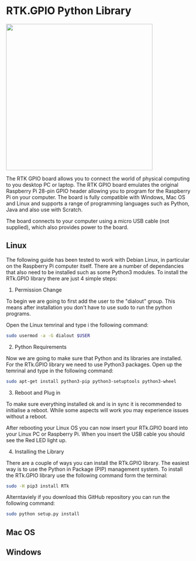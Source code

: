 # RTK.GPIO Python Library

<img src="https://drive.google.com/uc?id=1WCpukpmTQwl-og_CEDyViTiW0BDwfyT4" width="400" height="400">

The RTK GPIO board allows you to connect the world of physical computing to you desktop PC or laptop. The RTK GPIO board emulates the original Raspberry Pi 28-pin GPIO header allowing you to program for the Raspberry Pi on your computer. The board is fully compatible with Windows, Mac OS and Linux and supports a range of programming languages such as Python, Java and also use with Scratch.

The board connects to your computer using a micro USB cable (not supplied), which also provides power to the board.

## Linux

The following guide has been tested to work with Debian Linux, in particular on the Raspberry Pi computer itself. There are a number of dependancies that also need to be installed such as some Python3 modules. To install the RTk.GPIO library there are just 4 simple steps:

1. Permission Change

To begin we are going to first add the user to the "dialout" group. This means after installation you don't have to use sudo to run the python programs.

Open the Linux temrinal and type i the following command:
```bash
sudo usermod -a -G dialout $USER
```

2. Python Requirements

Now we are going to make sure that Python and its libraries are installed. For the RTk.GPIO library we need to use Python3 packages. Open up the temrinal and type in the following command:

```bash
sudo apt-get install python3-pip python3-setuptools python3-wheel
```

3. Reboot and Plug in

To make sure everything installed ok and is in sync it is recommended to initialise a reboot. While some aspects will work you may experience issues without a reboot.

After rebooting your Linux OS you can now insert your RTk.GPIO board into your Linux PC or Raspberry Pi. When you insert the USB cable you should see the Red LED light up.

4. Installing the Library

There are a couple of ways you can install the RTk.GPIO library. The easiest way is to use the Python in Package (PIP) management system. To install the RTk.GPIO library use the following command form the terminal:

```bash
sudo -H pip3 install RTk
```

Alterntaviely if you download this GitHub repository you can run the following command:

```bash
sudo python setup.py install
```

## Mac OS

## Windows
